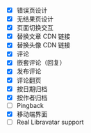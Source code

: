 - [x] 错误页设计
- [x] 无结果页设计
- [x] 页面切换交互
- [x] 替换文章 CDN 链接
- [x] 替换头像 CDN 链接
- [x] 评论
- [x] 嵌套评论（回复）
- [x] 发布评论
- [x] 评论翻页
- [x] 按日期归档
- [x] 按作者归档
- [ ] Pingback
- [x] 移动端界面
- [ ] Real Libravatar support

